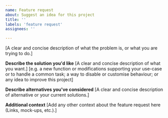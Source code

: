 ```yaml
---
name: Feature request
about: Suggest an idea for this project
title: ''
labels: 'feature request'
assignees: ''

---
```


[A clear and concise description of what the problem is, or what you are trying to do.]

**Describe the solution you'd like**
[A clear and concise description of what you want.]
[e.g. a new function or modifications supporting your use-case or to handle a common task;
a way to disable or customise behaviour;
or any idea to improve this project]

**Describe alternatives you've considered**
[A clear and concise description of alternative or your current solutions.]

**Additional context**
[Add any other context about the feature request here (Links, mock-ups, etc.).]
